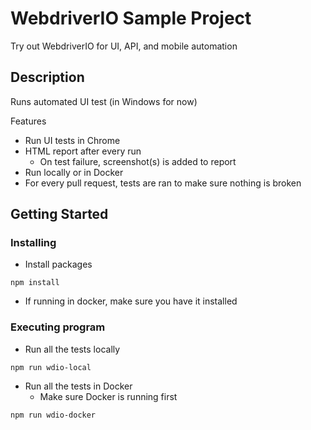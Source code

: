 # WebdriverIO Sample Project

Try out WebdriverIO for UI, API, and mobile automation

## Description

Runs automated UI test (in Windows for now)

Features

- Run UI tests in Chrome
- HTML report after every run
  - On test failure, screenshot(s) is added to report
- Run locally or in Docker
- For every pull request, tests are ran to make sure nothing is broken

## Getting Started

### Installing

- Install packages

```
npm install
```

- If running in docker, make sure you have it installed

### Executing program

- Run all the tests locally

```
npm run wdio-local
```

- Run all the tests in Docker
  - Make sure Docker is running first

```
npm run wdio-docker
```
